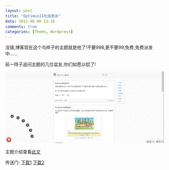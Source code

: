 ```yaml
---
layout: post
title: "OptimusII吐血放出"
date: 2012-06-06 13:16
comments: true
categories: [Theme, Wordpress] 
---
```


没错,博客现在这个鸟样子的主题就是他了!不要998,更不要99,免费,免费派发中……

前一阵子追问主题的几位盆友,你们如愿以偿了!

![OptimusII Theme Preview](images/2012/06/06/OptimusII.jpg)

<!--more-->

主题介绍查看[此文](http://ifffff.com/2523.html)

传送门: [下载1](https://www.boxcn.net/index.php?rm=box_download_shared_file&shared_name=ulhplstg7h&file_id=f_2375311776&rss=1) [下载2](https://www.dropbox.com/s/fmzakyh9sq99tjs/OptimusII.zip)